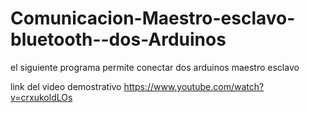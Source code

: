 # Comunicacion-Maestro-esclavo-bluetooth--dos-Arduinos


el siguiente programa permite conectar dos arduinos maestro esclavo



link del video demostrativo
https://www.youtube.com/watch?v=crxukoldLOs
